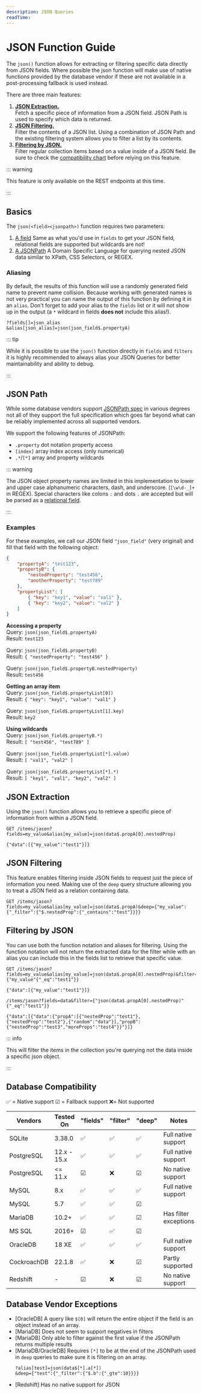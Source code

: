 ```yaml
---
description: JSON Queries
readTime:
---
```


# JSON Function Guide

The `json()` function allows for extracting or filtering specific data directly from JSON fields. Where possible the
json function will make use of native functions provided by the database vendor if these are not available in a
post-processing fallback is used instead.

There are three main features:

1. [**JSON Extraction.**](/reference/json-query.md#basics) \
   Fetch a specific piece of information from a JSON field. JSON Path is used to specify which data is returned.
2. [**JSON Filtering.**](/reference/json-query.md#deep-queries) \
   Filter the contents of a JSON list. Using a combination of JSON Path and the existing filtering system allows you to filter
   a list by its contents.
3. [**Filtering by JSON.**](/reference/json-query.md#filtering) \
   Filter regular collection items based on a value inside of a JSON field. Be sure to check the [compatibility chart](/reference/json-query.md#compatibility)
   before relying on this feature.

::: warning

This feature is only available on the REST endpoints at this time.

:::

## Basics

The `json(<field><jsonpath>)` function requires two parameters:

1. [A field](/reference/query.md#fields) Same as what you'd use in `fields` to get your JSON field, relational fields
   are supported but wildcards are not!
2. [A JSONPath](/reference/json-query.md#json-path) A Domain Specific Language for querying nested JSON data similar to
   XPath, CSS Selectors, or REGEX.

### Aliasing

By default, the results of this function will use a randomly generated field name to prevent name collision. Because
working with generated names is not very practical you can name the output of this function by defining it in an
`alias`. Don't forget to add your alias to the `fields` list or it will not show up in the output (a `*` wildcard in
fields **does not** include this alias!).

```
?fields[]=json_alias
&alias[json_alias]=json(json_field$.propertyA)
```

::: tip

While it is possible to use the `json()` function directly in `fields` and `filters` it is highly recommended to always
alias your JSON Queries for better maintainability and ability to debug.

:::

## JSON Path

While some database vendors support
[JSONPath spec](https://www.ietf.org/archive/id/draft-goessner-dispatch-jsonpath-00.html) in various degrees not all of
they support the full specification which goes far beyond what can be reliably implemented across all supported vendors.

We support the following features of JSONPath:

- `.property` dot notation property access
- `[index]` array index access (only numerical)
- `.*`/`[*]` array and property wildcards

::: warning

The JSON object property names are limited in this implementation to lower and upper case alphanumeric characters, dash,
and underscore. (`[\w\d-_]+` in REGEX). Special characters like colons `:` and dots `.` are accepted but will be parsed
as a [relational field](/reference/query.md#many-to-any-union-types).

:::

### Examples

For these examples, we call our JSON field `"json_field"` (very original) and fill that field with the following object:

```json
{
	"propertyA": "test123",
	"propertyB": {
		"nestedProperty": "test456",
		"anotherProperty": "test789"
	},
	"propertyList": [
		{ "key": "key1", "value": "val1" },
		{ "key": "key2", "value": "val2" }
	]
}
```

**Accessing a property**\
Query: `json(json_field$.propertyA)`\
Result: `test123`

Query: `json(json_field$.propertyB)`\
Result: `{ "nestedProperty": "test456" }`

Query: `json(json_field$.propertyB.nestedProperty)`\
Result: `test456`

**Getting an array item**\
Query: `json(json_field$.propertyList[0])`\
Result: `{ "key": "key1", "value": "val1" }`

Query: `json(json_field$.propertyList[1].key)`\
Result: `key2`

**Using wildcards**\
Query: `json(json_field$.propertyB.*)`\
Result: `[ "test456", "test789" ]`

Query: `json(json_field$.propertyList[*].value)`\
Result: `[ "val1", "val2" ]`

Query: `json(json_field$.propertyList[*].*)`\
Result: `[ "key1", "val1", "key2", "val2" ]`

## JSON Extraction

Using the `json()` function allows you to retrieve a specific piece of information from within a JSON field.

```
GET /items/jason?fields=my_value&alias[my_value]=json(data$.propA[0].nestedProp)

{"data":[{"my_value":"test1"}]}
```

## JSON Filtering

This feature enables filtering inside JSON fields to request just the piece of information you need. Making use of the
`deep` query structure allowing you to treat a JSON field as a relation containing data.

```
GET /items/jason?fields=my_value&alias[my_value]=json(data$.propA)&deep={"my_value":{"_filter":{"$.nestedProp":{"_contains":"test"}}}}
```

## Filtering by JSON

You can use both the function notation and aliases for filtering. Using the function notation will not return the
extracted data for the filter while with an alias you can include this in the fields list to retrieve that specific
value.

```
GET /items/jason?fields=my_value&alias[my_value]=json(data$.propA[0].nestedProp)&filter={"my_value"{"_eq":"test1"}}

{"data":[{"my_value":"test1"}]}
```

```
/items/jason?fields=data&filter={"json(data$.propA[0].nestedProp)"{"_eq":"test1"}}

{"data":[{"data":{"propA":[{"nestedProp":"test1"},{"nestedProp":"test2"},{"random":"data"}],"propB":{"nestedProp":"test3","moreProps":"test4"}}"}]}
```

::: info

This will filter the items in the collection you're querying not the data inside a specific json object.

:::

## Database Compatibility

✅ = Native support ☑ = Fallback support ❌= Not supported

| Vendors     | Tested On   | "fields" | "filter" | "deep" | Notes                 |
| ----------- | ----------- | -------- | -------- | ------ | --------------------- |
| SQLite      | 3.38.0      | ✅       | ✅       | ✅     | Full native support   |
| PostgreSQL  | 12.x - 15.x | ✅       | ✅       | ✅     | Full native support   |
| PostgreSQL  | <= 11.x     | ☑        | ❌       | ☑      | No native support     |
| MySQL       | 8.x         | ✅       | ✅       | ✅     | Full native support   |
| MySQL       | 5.7         | ✅       | ✅       | ☑      |
| MariaDB     | 10.2+       | ✅       | ✅       | ☑      | Has filter exceptions |
| MS SQL      | 2016+       | ☑        | ✅       | ☑      |
| OracleDB    | 18 XE       | ✅       | ✅       | ✅     | Full native support   |
| CockroachDB | 22.1.8      | ✅       | ❌       | ☑      | Partly supported      |
| Redshift    | -           | ☑        | ❌       | ☑      | No native support     |

## Database Vendor Exceptions

- [OracleDB] A query like `$[0]` will return the entire object if the field is an object instead of an array.
- [MariaDB] Does not seem to support negatives in filters
- [MariaDB] Only able to filter against the first value if the JSONPath returns multiple results
- [MariaDB/OracleDB] Requires `[*]` to be at the end of the JSONPath used in `deep` queries to make sure it is filtering
  on an array.
  ```
  ?alias[test]=json(data$[*].a[*])
  &deep={"test":{"_filter":{"$.b":{"_gte":10}}}}
  ```
- [Redshift] Has no native support for JSON
